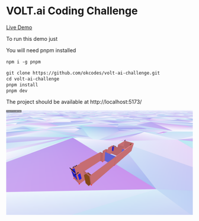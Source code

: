 # VOLT.ai Coding Challenge

[Live Demo](https://cienfuegos.io)

To run this demo just

You will need pnpm installed

```shell
npm i -g pnpm
```

```shell
git clone https://github.com/okcodes/volt-ai-challenge.git
cd volt-ai-challenge
pnpm install
pnpm dev
```

The project should be available at http://localhost:5173/

![Screenshot](screenshot.png "Screenshot")
